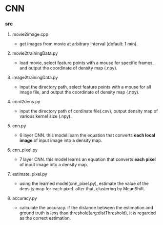 # CNN

### src
1. movie2image.cpp
    * get images from movie at arbitrary interval (default: 1 min).

2. movie2trainingData.py
    * load movie, select feature points with a mouse for specific frames,
    and output the coordinate of density map (.npy).

3. image2trainingData.py
    * input the directory path, select feature points with a mouse for all image file,
    and output the coordinate of density map (.npy).

4. cord2dens.py
    * input the directory path of cordinate file(.csv), output density map of various kernel size (.npy).

5. cnn.py
    * 6 layer CNN. this model learn the equation that converts **each local image** of
    input image into a density map.

6. cnn_pixel.py
    * 7 layer CNN. this model learns an equation that converts **each pixel** of input
    image into a density map.

7. estimate_pixel.py
    * using the learned model(cnn_pixel.py), estimate the value of
    the density map for each pixel. after that, clustering by MeanShift.

8. accuracy.py
    * calculate the accuracy. if the distance between the estimation and ground truth is
    less than threshold(arg:distThreshold), it is regarded as the correct estimation.
